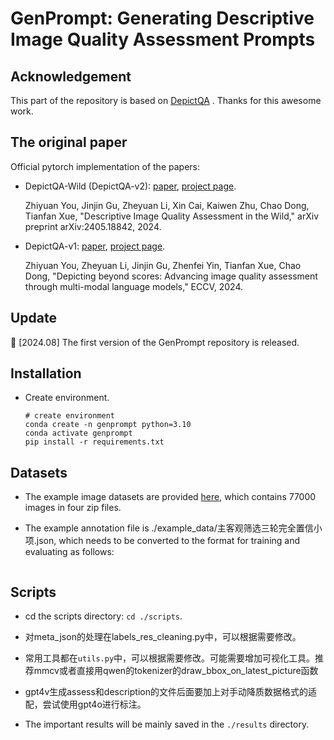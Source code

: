 # GenPrompt: Generating Descriptive Image Quality Assessment Prompts


## Acknowledgement

This part of the repository is based on [DepictQA](https://github.com/XPixelGroup/DepictQA) . Thanks for this awesome work.

## The original paper

Official pytorch implementation of the papers: 

- DepictQA-Wild (DepictQA-v2): [paper](https://arxiv.org/abs/2405.18842), [project page](https://depictqa.github.io/depictqa-wild/). 

    Zhiyuan You, Jinjin Gu, Zheyuan Li, Xin Cai, Kaiwen Zhu, Chao Dong, Tianfan Xue, "Descriptive Image Quality Assessment in the Wild," arXiv preprint arXiv:2405.18842, 2024.

- DepictQA-v1: [paper](https://arxiv.org/abs/2312.08962), [project page](https://depictqa.github.io/depictqa-v1/). 

    Zhiyuan You, Zheyuan Li, Jinjin Gu, Zhenfei Yin, Tianfan Xue, Chao Dong, "Depicting beyond scores: Advancing image quality assessment through multi-modal language models," ECCV, 2024.


## Update

📆 [2024.08] The first version of the GenPrompt repository is released.

## Installation

- Create environment. 

    ```
    # create environment
    conda create -n genprompt python=3.10
    conda activate genprompt
    pip install -r requirements.txt
    ```

## Datasets

- The example image datasets are provided [here](https://modelscope.cn/datasets/Siguax23/Quality_LLM_public_ORIGIN/files), which contains 77000 images in four zip files.

- The example annotation file is ./example_data/主客观筛选三轮完全置信小项.json, which needs to be converted to the format for training and evaluating as follows:

    ```

    ```


## Scripts

- cd the scripts directory: `cd ./scripts`.

- 对meta_json的处理在labels_res_cleaning.py中，可以根据需要修改。

- 常用工具都在`utils.py`中，可以根据需要修改。可能需要增加可视化工具。推荐mmcv或者直接用qwen的tokenizer的draw_bbox_on_latest_picture函数

- gpt4v生成assess和description的文件后面要加上对手动降质数据格式的适配，尝试使用gpt4o进行标注。

- The important results will be mainly saved in the `./results` directory.  
